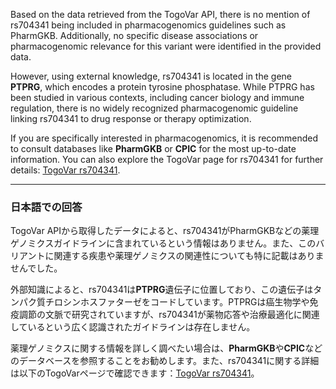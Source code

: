 Based on the data retrieved from the TogoVar API, there is no mention of rs704341 being included in pharmacogenomics guidelines such as PharmGKB. Additionally, no specific disease associations or pharmacogenomic relevance for this variant were identified in the provided data.

However, using external knowledge, rs704341 is located in the gene **PTPRG**, which encodes a protein tyrosine phosphatase. While PTPRG has been studied in various contexts, including cancer biology and immune regulation, there is no widely recognized pharmacogenomic guideline linking rs704341 to drug response or therapy optimization.

If you are specifically interested in pharmacogenomics, it is recommended to consult databases like **PharmGKB** or **CPIC** for the most up-to-date information. You can also explore the TogoVar page for rs704341 for further details: [TogoVar rs704341](https://togovar.org/variant/tgv12747289).

---

### 日本語での回答
TogoVar APIから取得したデータによると、rs704341がPharmGKBなどの薬理ゲノミクスガイドラインに含まれているという情報はありません。また、このバリアントに関連する疾患や薬理ゲノミクスの関連性についても特に記載はありませんでした。

外部知識によると、rs704341は**PTPRG**遺伝子に位置しており、この遺伝子はタンパク質チロシンホスファターゼをコードしています。PTPRGは癌生物学や免疫調節の文脈で研究されていますが、rs704341が薬物応答や治療最適化に関連しているという広く認識されたガイドラインは存在しません。

薬理ゲノミクスに関する情報を詳しく調べたい場合は、**PharmGKB**や**CPIC**などのデータベースを参照することをお勧めします。また、rs704341に関する詳細は以下のTogoVarページで確認できます：[TogoVar rs704341](https://togovar.org/variant/tgv12747289)。